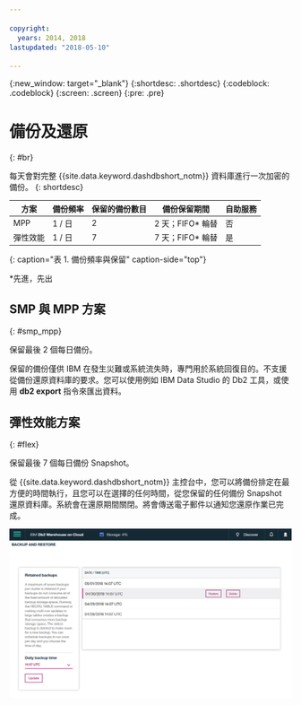 ```yaml
---

copyright:
  years: 2014, 2018
lastupdated: "2018-05-10"

---
```


<!-- Attribute definitions --> 
{:new_window: target="_blank"}
{:shortdesc: .shortdesc}
{:codeblock: .codeblock}
{:screen: .screen}
{:pre: .pre}

# 備份及還原
{: #br}

每天會對完整 {{site.data.keyword.dashdbshort_notm}} 資料庫進行一次加密的備份。
{: shortdesc}

| 方案              | 備份頻率 | 保留的備份數目 | 備份保留期間   | 自助服務 |
|-------------------|------------------|----------------------------|---------------------------|--------------|
| MPP               | 1 / 日          | 2                          | 2 天；FIFO* 輪替   | 否           |
| 彈性效能  | 1 / 日          | 7                          | 7 天；FIFO* 輪替   | 是          |
{: caption="表 1. 備份頻率與保留" caption-side="top"}

*先進，先出

## SMP 與 MPP 方案
{: #smp_mpp}

保留最後 2 個每日備份。

保留的備份僅供 IBM 在發生災難或系統流失時，專門用於系統回復目的。不支援從備份還原資料庫的要求。您可以使用例如 IBM Data Studio 的 Db2 工具，或使用 **db2 export** 指令來匯出資料。 

## 彈性效能方案
{: #flex}

保留最後 7 個每日備份 Snapshot。

從 {{site.data.keyword.dashdbshort_notm}} 主控台中，您可以將備份排定在最方便的時間執行，且您可以在選擇的任何時間，從您保留的任何備份 Snapshot 還原資料庫。系統會在還原期間關閉。將會傳送電子郵件以通知您還原作業已完成。

![Web 主控台備份及還原頁面的視圖](images/br.png)

